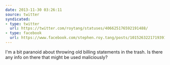 ```yaml
---
date: 2013-11-30 03:26:11
source: twitter
syndicated:
- type: twitter
  url: https://twitter.com/roytang/statuses/406625176592191488/
- type: facebook
  url: https://www.facebook.com/stephen.roy.tang/posts/10152632217193912
---
```


I'm a bit paranoid about throwing old billing statements in the trash. Is there any info on there that might be used maliciously?